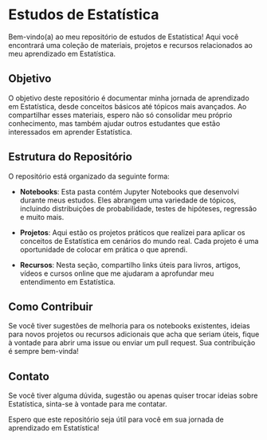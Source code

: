 # Estudos de Estatística

Bem-vindo(a) ao meu repositório de estudos de Estatística! Aqui você encontrará uma coleção de materiais, projetos e recursos relacionados ao meu aprendizado em Estatística.

## Objetivo

O objetivo deste repositório é documentar minha jornada de aprendizado em Estatística, desde conceitos básicos até tópicos mais avançados. Ao compartilhar esses materiais, espero não só consolidar meu próprio conhecimento, mas também ajudar outros estudantes que estão interessados em aprender Estatística.

## Estrutura do Repositório

O repositório está organizado da seguinte forma:

- **Notebooks**: Esta pasta contém Jupyter Notebooks que desenvolvi durante meus estudos. Eles abrangem uma variedade de tópicos, incluindo distribuições de probabilidade, testes de hipóteses, regressão e muito mais.

- **Projetos**: Aqui estão os projetos práticos que realizei para aplicar os conceitos de Estatística em cenários do mundo real. Cada projeto é uma oportunidade de colocar em prática o que aprendi.

- **Recursos**: Nesta seção, compartilho links úteis para livros, artigos, vídeos e cursos online que me ajudaram a aprofundar meu entendimento em Estatística.

## Como Contribuir

Se você tiver sugestões de melhoria para os notebooks existentes, ideias para novos projetos ou recursos adicionais que acha que seriam úteis, fique à vontade para abrir uma issue ou enviar um pull request. Sua contribuição é sempre bem-vinda!

## Contato

Se você tiver alguma dúvida, sugestão ou apenas quiser trocar ideias sobre Estatística, sinta-se à vontade para me contatar.

Espero que este repositório seja útil para você em sua jornada de aprendizado em Estatística!

